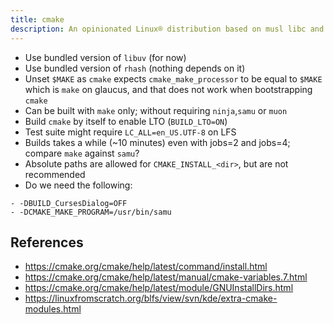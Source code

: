 ```yaml
---
title: cmake
description: An opinionated Linux® distribution based on musl libc and toybox
---
```


- Use bundled version of `libuv` (for now)
- Use bundled version of `rhash` (nothing depends on it)
- Unset `$MAKE` as `cmake` expects `cmake_make_processor` to be equal to `$MAKE` which is `make` on glaucus, and that does not work when bootstrapping `cmake`
- Can be built with `make` only; without requiring `ninja`,`samu` or `muon`
- Build `cmake` by itself to enable LTO (`BUILD_LTO=ON`)
- Test suite might require `LC_ALL=en_US.UTF-8` on LFS
- Builds takes a while (~10 minutes) even with jobs=2 and jobs=4; compare `make` against `samu`?
- Absolute paths are allowed for `CMAKE_INSTALL_<dir>`, but are not recommended
- Do we need the following:
```
- -DBUILD_CursesDialog=OFF
- -DCMAKE_MAKE_PROGRAM=/usr/bin/samu
```

## References
- https://cmake.org/cmake/help/latest/command/install.html
- https://cmake.org/cmake/help/latest/manual/cmake-variables.7.html
- https://cmake.org/cmake/help/latest/module/GNUInstallDirs.html
- https://linuxfromscratch.org/blfs/view/svn/kde/extra-cmake-modules.html
